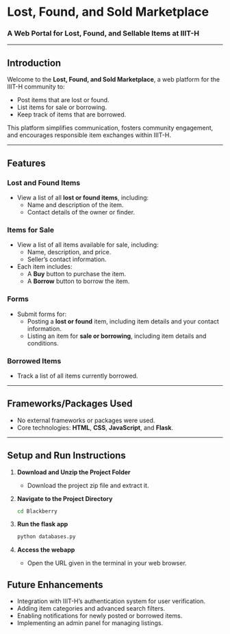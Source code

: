 # **Lost, Found, and Sold Marketplace**
### A Web Portal for Lost, Found, and Sellable Items at IIIT-H

---

## **Introduction**
Welcome to the **Lost, Found, and Sold Marketplace**, a web platform for the IIIT-H community to:
- Post items that are lost or found.
- List items for sale or borrowing.
- Keep track of items that are borrowed.

This platform simplifies communication, fosters community engagement, and encourages responsible item exchanges within IIIT-H.

---

## **Features**

### **Lost and Found Items**
- View a list of all **lost or found items**, including:
  - Name and description of the item.
  - Contact details of the owner or finder.

### **Items for Sale**
- View a list of all items available for sale, including:
  - Name, description, and price.
  - Seller’s contact information.
- Each item includes:
  - A **Buy** button to purchase the item.
  - A **Borrow** button to borrow the item.

### **Forms**
- Submit forms for:
  - Posting a **lost or found** item, including item details and your contact information.
  - Listing an item for **sale or borrowing**, including item details and conditions.

### **Borrowed Items**
- Track a list of all items currently borrowed.

---

## **Frameworks/Packages Used**
- No external frameworks or packages were used.
- Core technologies: **HTML**, **CSS**, **JavaScript**, and **Flask**.

---

## **Setup and Run Instructions**

1. **Download and Unzip the Project Folder**  
   - Download the project zip file and extract it.

2. **Navigate to the Project Directory**  
   ```bash
   cd Blackberry

3. **Run the flask app**  
   ```bash
   python databases.py

2. **Access the webapp**  
   - Open the URL given in the terminal in your web browser.

## **Future Enhancements**
- Integration with IIIT-H’s authentication system for user verification.
- Adding item categories and advanced search filters.
- Enabling notifications for newly posted or borrowed items.
- Implementing an admin panel for managing listings.
